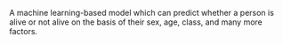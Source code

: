 A machine learning-based model which can predict whether a person is alive or not alive on the basis of their sex, age, class, and many more factors. 
